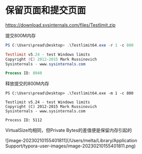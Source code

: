 # 保留页面和提交页面

<https://download.sysinternals.com/files/Testlimit.zip>

提交800M内存

```powershell
PS C:\Users\pread\Desktop> .\Testlimit64.exe -r 1 -c 800

Testlimit v5.24 - test Windows limits
Copyright (C) 2012-2015 Mark Russinovich
Sysinternals - www.sysinternals.com

Process ID: 8940
```

释放提交的800M内存

```纯文本
PS C:\Users\pread\Desktop> .\Testlimit64.exe -m 1 -c 800

Testlimit v5.24 - test Windows limits
Copyright (C) 2012-2015 Mark Russinovich
Sysinternals - www.sysinternals.com

Process ID: 5112
```

VirtualSize均相同，但Private Bytes的差值便是保留内存引起的

!\[image-20230210155401811]\(/Users/melta/Library/Application Support/typora-user-images/image-20230210155401811.png)
